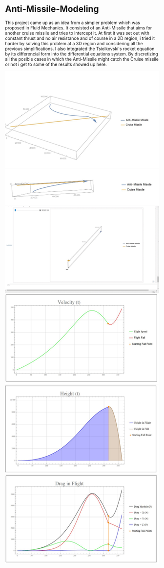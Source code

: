 # Anti-Missile-Modeling

This project came up as an idea from a simpler problem which was proposed in Fluid Mechanics.
It consisted of an Anti-Missile that aims for another cruise missile and tries to intercept it.
At first it was set out with constant thrust and no air resistance and of course in a 2D region,
i tried it harder by solving this problem at a 3D region and considering all the previous simplifications.
I also integrated the Tsiolkovski's rocket equation by its differencial form into the differential equations system.
By discretizing all the posible cases in which the Anti-Missile might catch the Cruise missile or not i get to some of the results showed up here.

![](https://github.com/marcosflz/Anti-Missile-Modeling/blob/main/missile_github2.JPG)
![](https://github.com/marcosflz/Anti-Missile-Modeling/blob/main/missile_github1.JPG)
![](https://github.com/marcosflz/Anti-Missile-Modeling/blob/main/Interception_github.gif)
![](https://github.com/marcosflz/Anti-Missile-Modeling/blob/main/missile_github3.JPG)
![](https://github.com/marcosflz/Anti-Missile-Modeling/blob/main/missile_github4.JPG)
![](https://github.com/marcosflz/Anti-Missile-Modeling/blob/main/missile_github5.JPG)



